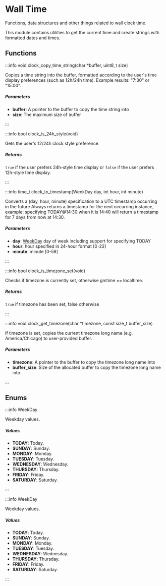 # Wall Time

Functions, data structures and other things related to wall clock time.

This module contains utilities to get the current time and create strings with formatted dates and times. 

## Functions

:::info void clock_copy_time_string(char *buffer, uint8_t size)

Copies a time string into the buffer, formatted according to the user's time display preferences (such as 12h/24h time). Example results: "7:30" or "15:00". 

##### Parameters

- **buffer**: A pointer to the buffer to copy the time string into 
- **size**: The maximum size of buffer 

:::

:::info bool clock_is_24h_style(void)

Gets the user's 12/24h clock style preference. 

##### Returns

`true` if the user prefers 24h-style time display or `false` if the user prefers 12h-style time display. 

:::

:::info time_t clock_to_timestamp(WeekDay day, int hour, int minute)

Converts a (day, hour, minute) specification to a UTC timestamp occurring in the future Always returns a timestamp for the next occurring instance, example: specifying TODAY@14:30 when it is 14:40 will return a timestamp for 7 days from now at 14:30. 

##### Parameters

- **day**: [WeekDay](/documentation/c/group___wall_time.md#enum-weekday) day of week including support for specifying TODAY 
- **hour**: hour specified in 24-hour format [0-23] 
- **minute**: minute [0-59] 

:::

:::info bool clock_is_timezone_set(void)

Checks if timezone is currently set, otherwise gmtime == localtime. 

##### Returns

`true` if timezone has been set, false otherwise 

:::

:::info void clock_get_timezone(char *timezone, const size_t buffer_size)

If timezone is set, copies the current timezone long name (e.g. America/Chicago) to user-provided buffer. 

##### Parameters

- **timezone**: A pointer to the buffer to copy the timezone long name into 
- **buffer_size**: Size of the allocated buffer to copy the timezone long name into 

:::


## Enums

:::info WeekDay

Weekday values. 

##### Values

- **TODAY**: Today. 
- **SUNDAY**: Sunday. 
- **MONDAY**: Monday. 
- **TUESDAY**: Tuesday. 
- **WEDNESDAY**: Wednesday. 
- **THURSDAY**: Thursday. 
- **FRIDAY**: Friday. 
- **SATURDAY**: Saturday. 

:::

:::info WeekDay

Weekday values. 

##### Values

- **TODAY**: Today. 
- **SUNDAY**: Sunday. 
- **MONDAY**: Monday. 
- **TUESDAY**: Tuesday. 
- **WEDNESDAY**: Wednesday. 
- **THURSDAY**: Thursday. 
- **FRIDAY**: Friday. 
- **SATURDAY**: Saturday. 

:::

